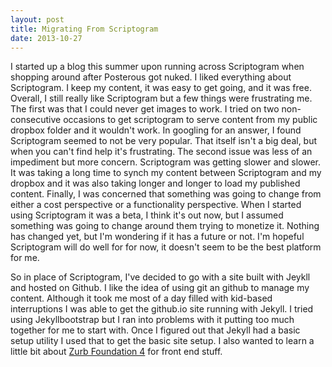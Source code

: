 ```yaml
---
layout: post
title: Migrating From Scriptogram
date: 2013-10-27
---
```


I started up a blog this summer upon running across Scriptogram when shopping around after Posterous got nuked. I liked everything about Scriptogram. I keep my content, it was easy to get going, and it was free. Overall, I still really like Scriptogram but a few things were frustrating me. The first was that I could never get images to work. I tried on two non-consecutive occasions to get scriptogram to serve content from my public dropbox folder and it wouldn't work. In googling for an answer, I found Scriptogram seemed to not be very popular. That itself isn't a big deal, but when you can't find help it's frustrating. The second issue was less of an impediment but more concern. Scriptogram was getting slower and slower. It was taking a long time to synch my content between Scriptogram and my dropbox and it was also taking longer and longer to load my published content. Finally, I was concerned that something was going to change from either a cost perspective or a functionality perspective. When I started using Scriptogram it was a beta, I think it's out now, but I assumed something was going to change around them trying to monetize it. Nothing has changed yet, but I'm wondering if it has a future or not. I'm hopeful Scriptogram will do well for for now, it doesn't seem to be the best platform for me.

So in place of Scriptogram, I've decided to go with a site built with Jeykll and hosted on Github. I like the idea of using git an github to manage my content. Although it took me most of a day filled with kid-based interruptions I was able to get the github.io site running with Jekyll. I tried using Jekyllbootstrap but I ran into problems with it putting too much together for me to start with. Once I figured out that Jekyll had a basic setup utility I used that to get the basic site setup. I also wanted to learn a little bit about [Zurb Foundation 4](http://foundation.zurb.com/) for front end stuff.


